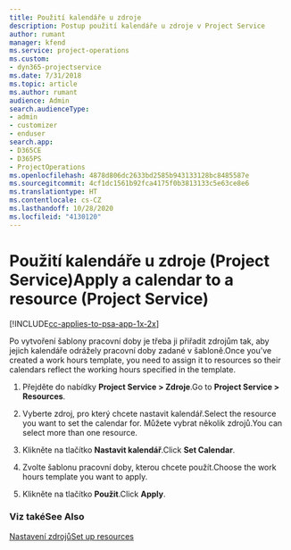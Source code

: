 ```yaml
---
title: Použití kalendáře u zdroje
description: Postup použití kalendáře u zdroje v Project Service
author: rumant
manager: kfend
ms.service: project-operations
ms.custom:
- dyn365-projectservice
ms.date: 7/31/2018
ms.topic: article
ms.author: rumant
audience: Admin
search.audienceType:
- admin
- customizer
- enduser
search.app:
- D365CE
- D365PS
- ProjectOperations
ms.openlocfilehash: 4878d806dc2633bd2585b943133128bc8485587e
ms.sourcegitcommit: 4cf1dc1561b92fca4175f0b3813133c5e63ce8e6
ms.translationtype: HT
ms.contentlocale: cs-CZ
ms.lasthandoff: 10/28/2020
ms.locfileid: "4130120"
---
```

# <a name="apply-a-calendar-to-a-resource-project-service"></a><span data-ttu-id="08f11-103">Použití kalendáře u zdroje (Project Service)</span><span class="sxs-lookup"><span data-stu-id="08f11-103">Apply a calendar to a resource (Project Service)</span></span>

[!INCLUDE[cc-applies-to-psa-app-1x-2x](../includes/cc-applies-to-psa-app-1x-2x.md)]

<span data-ttu-id="08f11-104">Po vytvoření šablony pracovní doby je třeba ji přiřadit zdrojům tak, aby jejich kalendáře odrážely pracovní doby zadané v šabloně.</span><span class="sxs-lookup"><span data-stu-id="08f11-104">Once you’ve created a work hours template, you need to assign it to resources so their calendars reflect the working hours specified in the template.</span></span>  
  
1.  <span data-ttu-id="08f11-105">Přejděte do nabídky **Project Service > Zdroje**.</span><span class="sxs-lookup"><span data-stu-id="08f11-105">Go to **Project Service > Resources**.</span></span>  
  
2.  <span data-ttu-id="08f11-106">Vyberte zdroj, pro který chcete nastavit kalendář.</span><span class="sxs-lookup"><span data-stu-id="08f11-106">Select the resource you want to set the calendar for.</span></span> <span data-ttu-id="08f11-107">Můžete vybrat několik zdrojů.</span><span class="sxs-lookup"><span data-stu-id="08f11-107">You can select more than one resource.</span></span>  
  
3.  <span data-ttu-id="08f11-108">Klikněte na tlačítko **Nastavit kalendář**.</span><span class="sxs-lookup"><span data-stu-id="08f11-108">Click **Set Calendar**.</span></span>  
  
4.  <span data-ttu-id="08f11-109">Zvolte šablonu pracovní doby, kterou chcete použít.</span><span class="sxs-lookup"><span data-stu-id="08f11-109">Choose the work hours template you want to apply.</span></span>  
  
5.  <span data-ttu-id="08f11-110">Klikněte na tlačítko **Použit**.</span><span class="sxs-lookup"><span data-stu-id="08f11-110">Click **Apply**.</span></span>  
  
### <a name="see-also"></a><span data-ttu-id="08f11-111">Viz také</span><span class="sxs-lookup"><span data-stu-id="08f11-111">See Also</span></span>  
 [<span data-ttu-id="08f11-112">Nastavení zdrojů</span><span class="sxs-lookup"><span data-stu-id="08f11-112">Set up resources</span></span>](../psa/set-up-resources.md)
